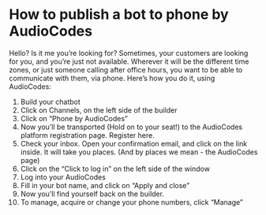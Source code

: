 # How to publish a bot to phone by AudioCodes

Hello? Is it me you’re looking for? Sometimes, your customers are looking for you, and you’re just not available. Wherever it will be the different time zones, or just someone calling after office hours, you want to be able to communicate with them, via phone. Here’s how you do it, using AudioCodes:

1. Build your chatbot
2. Click on Channels, on the left side of the builder
3. Click on “Phone by AudioCodes”
4. Now you’ll be transported (Hold on to your seat!) to the AudioCodes platform registration page. Register here.
5. Check your inbox. Open your confirmation email, and click on the link inside. It will take you places. (And by places we mean - the AudioCodes page)
6. Click on the “Click to log in” on the left side of the window
7. Log into your AudioCodes
8. Fill in your bot name, and click on “Apply and close”
9. Now you’ll find yourself back on the builder.
10. To manage, acquire or change your phone numbers, click “Manage”
